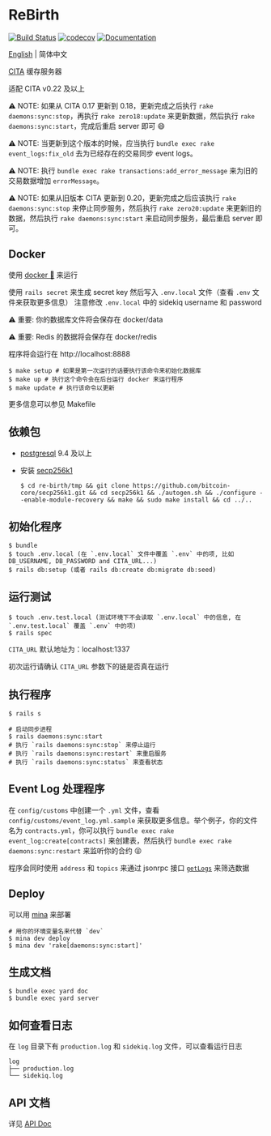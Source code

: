 # ReBirth

[![Build Status](https://travis-ci.org/cryptape/re-birth.svg?branch=master)](https://travis-ci.org/cryptape/re-birth)
[![codecov](https://codecov.io/gh/cryptape/re-birth/branch/master/graph/badge.svg)](https://codecov.io/gh/cryptape/re-birth)
[![Documentation](http://img.shields.io/badge/docs-rdoc.info-blue.svg)](https://www.rubydoc.info/github/cryptape/re-birth/master)

[English](./README.md) | 简体中文

[CITA](http://docs.citahub.com) 缓存服务器

适配 CITA v0.22 及以上

⚠️ NOTE: 如果从 CITA 0.17 更新到 0.18，更新完成之后执行 `rake daemons:sync:stop`，再执行 `rake zero18:update` 来更新数据，然后执行 `rake daemons:sync:start`，完成后重启 server 即可 😄

⚠️ NOTE: 当更新到这个版本的时候，应当执行 `bundle exec rake event_logs:fix_old` 去为已经存在的交易同步 event logs。

⚠️ NOTE: 执行 `bundle exec rake transactions:add_error_message` 来为旧的交易数据增加 `errorMessage`。

⚠️ NOTE: 如果从旧版本 CITA 更新到 0.20，更新完成之后应该执行 `rake daemons:sync:stop` 来停止同步服务，然后执行 `rake zero20:update` 来更新旧的数据，然后执行 `rake daemons:sync:start` 来启动同步服务，最后重启 server 即可。

## Docker

使用 [docker 🐳](https://docs.docker.com/install) 来运行

使用 `rails secret` 来生成 secret key 然后写入 `.env.local` 文件（查看 `.env` 文件来获取更多信息）
注意修改 `.env.local` 中的 sidekiq username 和 password

⚠️ 重要: 你的数据库文件将会保存在 docker/data

⚠️ 重要: Redis 的数据将会保存在 docker/redis

程序将会运行在 http://localhost:8888

```shell
$ make setup # 如果是第一次运行的话要执行该命令来初始化数据库
$ make up # 执行这个命令会在后台运行 docker 来运行程序
$ make update # 执行该命令以更新
```

更多信息可以参见 Makefile

## 依赖包

- [postgresql](https://www.postgresql.org/) 9.4 及以上
- 安装 [secp256k1](https://github.com/bitcoin-core/secp256k1.git)

  ```shell
  $ cd re-birth/tmp && git clone https://github.com/bitcoin-core/secp256k1.git && cd secp256k1 && ./autogen.sh && ./configure --enable-module-recovery && make && sudo make install && cd ../..
  ```

## 初始化程序

```shell
$ bundle
$ touch .env.local (在 `.env.local` 文件中覆盖 `.env` 中的项, 比如 DB_USERNAME, DB_PASSWORD and CITA_URL...)
$ rails db:setup (或者 rails db:create db:migrate db:seed)
```

## 运行测试

```shell
$ touch .env.test.local (测试环境下不会读取 `.env.local` 中的信息, 在 `.env.test.local` 覆盖 `.env` 中的项)
$ rails spec
```

`CITA_URL` 默认地址为：localhost:1337

初次运行请确认 `CITA_URL` 参数下的链是否真在运行

## 执行程序

```shell
$ rails s

# 启动同步进程
$ rails daemons:sync:start
# 执行 `rails daemons:sync:stop` 来停止运行
# 执行 `rails daemons:sync:restart` 来重启服务
# 执行 `rails daemons:sync:status` 来查看状态
```

## Event Log 处理程序

在 `config/customs` 中创建一个 `.yml` 文件，查看 `config/customs/event_log.yml.sample` 来获取更多信息。举个例子，你的文件名为 `contracts.yml`，你可以执行 `bundle exec rake event_log:create[contracts]` 来创建表，然后执行 `bundle exec rake daemons:sync:restart` 来监听你的合约 😝

程序会同时使用 `address` 和 `topics` 来通过 jsonrpc 接口 [`getLogs`](http://docs.citahub.com/en-US/cita/rpc-guide/rpc#getlogs) 来筛选数据

## Deploy

可以用 [mina](https://github.com/mina-deploy/mina) 来部署

```shell
# 用你的环境变量名来代替 `dev` 
$ mina dev deploy
$ mina dev 'rake[daemons:sync:start]'
```

## 生成文档

```shell
$ bundle exec yard doc
$ bundle exec yard server
```
## 如何查看日志

在 `log` 目录下有 `production.log` 和 `sidekiq.log` 文件，可以查看运行日志
```
log
├── production.log
└── sidekiq.log
```

## API 文档
详见 [API Doc](./API_DOC.md)
